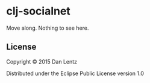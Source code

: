 # clj-socialnet

Move along.  Nothing to see here.

## License

Copyright © 2015 Dan Lentz

Distributed under the Eclipse Public License version 1.0
